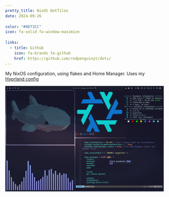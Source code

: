 ```yaml
---
pretty_title: NixOS Dotfiles
date: 2024-09-26

color: "#0D73CC"
icon: fa-solid fa-window-maximize

links:
  - title: Github
    icon: fa-brands fa-github
    href: https://github.com/redpenguinyt/dots/
---
```


My NixOS configuration, using flakes and Home Manager. Uses my [Hyprland config](#hyprdots)

![NixOS Screenshot](/assets/images/nixdots.png)